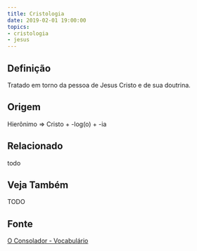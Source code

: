 ```yaml
---
title: Cristologia
date: 2019-02-01 19:00:00
topics:
- cristologia
- jesus
---
```


## Definição
Tratado em torno da pessoa de Jesus Cristo e de sua doutrina.

## Origem
Hierônimo => Cristo + -log(o) + -ia

## Relacionado
todo

## Veja Também
TODO

## Fonte
[O Consolador - Vocabulário](http://www.oconsolador.com.br/linkfixo/vocabulario/principal.html)


